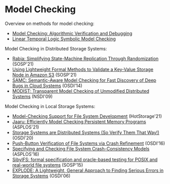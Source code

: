 # Model Checking

Overview on methods for model checking:
- [Model Checking: Algorithmic Verification and Debugging](https://cacm.acm.org/magazines/2009/11/48424-turing-lecture-model-checking-algorithmic-verification-and-debugging/fulltext)
- [Linear Temporal Logic Symbolic Model Checking](https://ti.arc.nasa.gov/m/profile/kyrozier/papers/COSREV_62.pdf) 

Model Checking in Distributed Storage Systems:
- [Rabia: Simplifying State-Machine Replication Through Randomization](https://dl.acm.org/doi/pdf/10.1145/3477132.3483582?casa_token=SeaxujUNYX8AAAAA:kWOaqtDP7B_3flz8JFz3iSbVROW3tFxBuc8j9vAbpyVU2fgCOSj09HLLGLJ5-IYUVRaBZlXL-Gac8g) (SOSP'21)
- [Using Lightweight Formal Methods to Validate a Key-Value Storage Node in Amazon S3](https://assets.amazon.science/77/5e/4a7c238f4ce890efdc325df83263/using-lightweight-formal-methods-to-validate-a-key-value-storage-node-in-amazon-s3-2.pdf) (SOSP'21)
- [SAMC: Semantic-Aware Model Checking for Fast Discovery of Deep Bugs in Cloud Systems](https://www.usenix.org/system/files/conference/osdi14/osdi14-paper-leesatapornwongsa.pdf) (OSDI'14)
- [MODIST: Transparent Model Checking of Unmodified Distributed Systems](https://www.usenix.org/legacy/event/nsdi09/tech/full_papers/yang/yang.pdf) (NSDI'09)


Model Checking in Local Storage Systems:
- [Model-Checking Support for File System Development](https://dl.acm.org/doi/10.1145/3465332.3470878) (HotStorage'21)
- [Jaaru: Efficiently Model Checking Persistent Memory Programs](https://dl.acm.org/doi/10.1145/3445814.3446735) (ASPLOS'21)
- [Storage Systems are Distributed Systems (So Verify Them That Way!)](https://www.usenix.org/system/files/osdi20-hance.pdf) (OSDI'20)
- [Push-Button Verification of File Systems via Crash Refinement](https://www.usenix.org/system/files/conference/osdi16/osdi16-sigurbjarnarson.pdf) (OSDI'16)
- [Specifying and Checking File System Crash-Consistency Models](https://dl.acm.org/doi/pdf/10.1145/2872362.2872406) (ASPLOS'16)
- [SibylFS: formal specification and oracle-based testing for POSIX and real-world file systems](https://dl.acm.org/doi/pdf/10.1145/2815400.2815411) (SOSP'15)
- [EXPLODE: A Lightweight, General Approach to Finding Serious Errors in Storage Systems](https://citeseerx.ist.psu.edu/viewdoc/download?doi=10.1.1.477.9861&rep=rep1&type=pdf) (OSDI'06)
